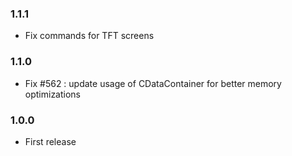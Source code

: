 ### 1.1.1
* Fix commands for TFT screens

### 1.1.0
* Fix #562  : update usage of CDataContainer for better memory optimizations

### 1.0.0
* First release
